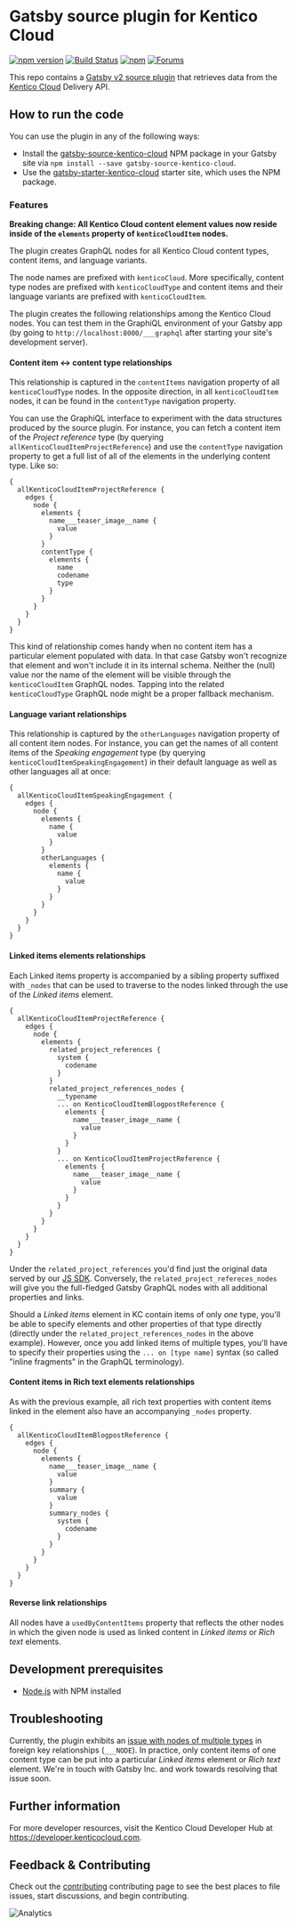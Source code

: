 # Gatsby source plugin for Kentico Cloud
[![npm version](https://badge.fury.io/js/gatsby-source-kentico-cloud.svg)](https://www.npmjs.com/package/gatsby-source-kentico-cloud)
[![Build Status](https://api.travis-ci.org/Kentico/gatsby-source-kentico-cloud.svg?branch=master)](https://travis-ci.org/Kentico/gatsby-source-kentico-cloud)
[![npm](https://img.shields.io/npm/dt/gatsby-source-kentico-cloud.svg)](https://www.npmjs.com/package/gatsby-source-kentico-cloud)
[![Forums](https://img.shields.io/badge/chat-on%20forums-orange.svg)](https://forums.kenticocloud.com)

This repo contains a [Gatsby v2 source plugin](https://www.gatsbyjs.org/docs/recipes/#sourcing-data) that retrieves data from the [Kentico Cloud](https://kenticocloud.com) Delivery API.

## How to run the code

You can use the plugin in any of the following ways:

* Install the [gatsby-source-kentico-cloud](https://www.npmjs.com/package/gatsby-source-kentico-cloud) NPM package in your Gatsby site via `npm install --save gatsby-source-kentico-cloud`.
* Use the [gatsby-starter-kentico-cloud](https://github.com/Kentico/gatsby-starter-kentico-cloud) starter site, which uses the NPM package.

### Features

**Breaking change: All Kentico Cloud content element values now reside inside of the `elements` property of `kenticoCloudItem` nodes.**

The plugin creates GraphQL nodes for all Kentico Cloud content types, content items, and language variants.

The node names are prefixed with `kenticoCloud`. More specifically, content type nodes are prefixed with `kenticoCloudType` and content items and their language variants are prefixed with `kenticoCloudItem`.

The plugin creates the following relationships among the Kentico Cloud nodes. You can test them in the GraphiQL environment of your Gatsby app (by going to `http://localhost:8000/___graphql` after starting your site's development server).

#### Content item <-> content type relationships

This relationship is captured in the `contentItems` navigation property of all `kenticoCloudType` nodes. In the opposite direction, in all `kenticoCloudItem` nodes, it can be found in the `contentType` navigation property.

You can use the GraphiQL interface to experiment with the data structures produced by the source plugin. For instance, you can fetch a content item of the *Project reference* type (by querying `allKenticoCloudItemProjectReference`) and use the `contentType` navigation property to get a full list of all of the elements in the underlying content type. Like so:

    {
      allKenticoCloudItemProjectReference {
        edges {
          node {
            elements {
              name___teaser_image__name {
                value
              }
            }
            contentType {
              elements {
              	name
                codename
                type
              }
            }
          }
        }
      }
    }

This kind of relationship comes handy when no content item has a particular element populated with data. In that case Gatsby won't recognize that element and won't include it in its internal schema. Neither the (null) value nor the name of the element will be visible through the `kenticoCloudItem` GraphQL nodes. Tapping into the related `kenticoCloudType` GraphQL node might be a proper fallback mechanism.

#### Language variant relationships

This relationship is captured by the `otherLanguages` navigation property of all content item nodes. For instance, you can get the names of all content items of the *Speaking engagement* type (by querying `kenticoCloudItemSpeakingEngagement`) in their default language as well as other languages all at once:

    {
      allKenticoCloudItemSpeakingEngagement {
        edges {
          node {
            elements {
              name {
                value
              }
            }
            otherLanguages {
              elements {
                name {
                  value
                }
              }
            }
          }
        }
      }
    }
    
#### Linked items elements relationships

Each Linked items property is accompanied by a sibling property suffixed with `_nodes` that can be used to traverse to the nodes linked through the use of the *Linked items* element.

    {
      allKenticoCloudItemProjectReference {
        edges {
          node {
            elements {
              related_project_references {
                system {
                  codename
                }
              }
              related_project_references_nodes {
                __typename
                ... on KenticoCloudItemBlogpostReference {
                  elements {
                    name___teaser_image__name {
                      value
                    }
                  }
                }
                ... on KenticoCloudItemProjectReference {
                  elements {
                    name___teaser_image__name {
                      value
                    }
                  }
                }
              }
            }
          }
        }
      }
    }

Under the `related_project_references` you'd find just the original data served by our [JS SDK](https://github.com/Enngage/kentico-cloud-js). Conversely, the `related_project_refereces_nodes` will give you the full-fledged Gatsby GraphQL nodes with all additional properties and links.

Should a *Linked items* element in KC contain items of only *one* type, you'll be able to specify elements and other properties of that type directly (directly under the `related_project_references_nodes` in the above example). However, once you add linked items of multiple types, you'll have to specify their properties using the `... on [type name]` syntax (so called "inline fragments" in the GraphQL terminology).

#### Content items in Rich text elements relationships

As with the previous example, all rich text properties with content items linked in the element also have an accompanying `_nodes` property.

    {
      allKenticoCloudItemBlogpostReference {
        edges {
          node {
            elements {
              name___teaser_image__name {
                value
              }
              summary {
                value
              }
              summary_nodes {
                system {
                  codename
                }
              }
            }
          }
        }
      }
    }

#### Reverse link relationships

All nodes have a `usedByContentItems` property that reflects the other nodes in which the given node is used as linked content in *Linked items* or *Rich text* elements.

## Development prerequisites

* [Node.js](https://nodejs.org/) with NPM installed

## Troubleshooting

Currently, the plugin exhibits an [issue with nodes of multiple types](https://github.com/gatsbyjs/gatsby/issues/9154) in foreign key relationships (`___NODE`). In practice, only content items of one content type can be put into a particular *Linked items* element or *Rich text* element. We're in touch with Gatsby Inc. and work towards resolving that issue soon.

## Further information

For more developer resources, visit the Kentico Cloud Developer Hub at https://developer.kenticocloud.com.

## Feedback & Contributing

Check out the [contributing](https://github.com/Kentico/gatsby-source-kentico-cloud/blob/master/CONTRIBUTING.md) contributing page to see the best places to file issues, start discussions, and begin contributing.

![Analytics](https://kentico-ga-beacon.azurewebsites.net/api/UA-69014260-4/Kentico/gatsby-source-kentico-cloud?pixel)
